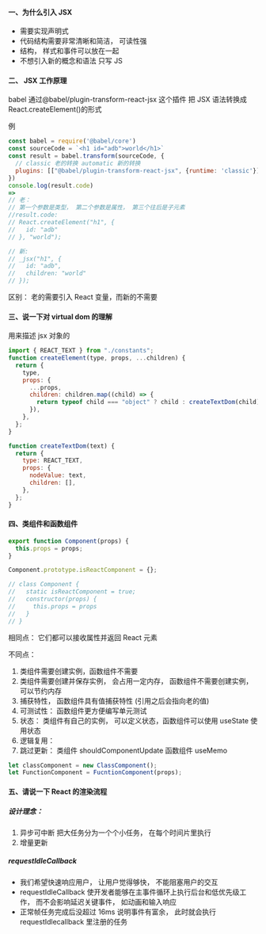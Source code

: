 #### 一、为什么引入 JSX

- 需要实现声明式
- 代码结构需要非常清晰和简洁， 可读性强
- 结构， 样式和事件可以放在一起
- 不想引入新的概念和语法 只写 JS

#### 二、 JSX 工作原理

babel 通过@babel/plugin-transform-react-jsx 这个插件 把 JSX 语法转换成
React.createElement()的形式

例

```js
const babel = require('@babel/core')
const sourceCode = `<h1 id="adb">world</h1>`
const result = babel.transform(sourceCode, {
  // classic 老的转换 automatic 新的转换
  plugins: [["@babel/plugin-transform-react-jsx", {runtime: 'classic'}]]
})
console.log(result.code)
=>
// 老：
// 第一个参数是类型， 第二个参数是属性， 第三个往后是子元素
//result.code:
// React.createElement("h1", {
//   id: "adb"
// }, "world");

// 新:
// _jsx("h1", {
//   id: "adb",
//   children: "world"
// });
```

区别： 老的需要引入 React 变量，而新的不需要

#### 三、说一下对 virtual dom 的理解

用来描述 jsx 对象的

```js
import { REACT_TEXT } from "./constants";
function createElement(type, props, ...children) {
  return {
    type,
    props: {
      ...props,
      children: children.map((child) => {
        return typeof child === "object" ? child : createTextDom(child);
      }),
    },
  };
}

function createTextDom(text) {
  return {
    type: REACT_TEXT,
    props: {
      nodeValue: text,
      children: [],
    },
  };
}
```

#### 四、类组件和函数组件

```js
export function Component(props) {
  this.props = props;
}

Component.prototype.isReactComponent = {};

// class Component {
//   static isReactComponent = true;
//   constructor(props) {
//     this.props = props
//   }
// }
```

相同点： 它们都可以接收属性并返回 React 元素

不同点：

1.  类组件需要创建实例，函数组件不需要
2.  类组件需要创建并保存实例， 会占用一定内存， 函数组件不需要创建实例， 可以节约内存
3.  捕获特性， 函数组件具有值捕获特性 (引用之后会指向老的值)
4.  可测试性： 函数组件更方便编写单元测试
5.  状态： 类组件有自己的实例， 可以定义状态，函数组件可以使用 useState 使用状态
6.  逻辑复用：
7.  跳过更新： 类组件 shouldComponentUpdate 函数组件 useMemo

```js
let classComponent = new ClassComponent();
let FunctionComponent = FucntionComponent(props);
```

#### 五、请说一下 React 的渲染流程

##### 设计理念：

1. 异步可中断 把大任务分为一个个小任务， 在每个时间片里执行
2. 增量更新

##### requestIdleCallback

- 我们希望快速响应用户， 让用户觉得够快， 不能阻塞用户的交互
- requestIdleCallback 使开发者能够在主事件循环上执行后台和低优先级工作， 而不会影响延迟关键事件， 如动画和输入响应
- 正常帧任务完成后没超过 16ms 说明事件有富余， 此时就会执行 requestIdlecallback 里注册的任务
